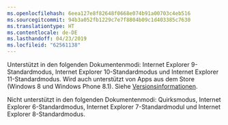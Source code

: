 ```yaml
---
ms.openlocfilehash: 6eea127e8f82648f0668e074b91a00703c4eb516
ms.sourcegitcommit: 94b3a052fb1229c7e7f8804b09c1d403385c7630
ms.translationtype: HT
ms.contentlocale: de-DE
ms.lasthandoff: 04/23/2019
ms.locfileid: "62561138"
---
```

Unterstützt in den folgenden Dokumentenmodi: Internet Explorer 9-Standardmodus, Internet Explorer 10-Standardmodus und Internet Explorer 11-Standardmodus. Wird auch unterstützt von Apps aus dem Store (Windows 8 und Windows Phone 8.1). Siehe [Versionsinformationen](../../javascript/reference/javascript-version-information.md).  
  
 Nicht unterstützt in den folgenden Dokumentenmodi: Quirksmodus, Internet Explorer 6-Standardmodus, Internet Explorer 7-Standardmodul und Internet Explorer 8-Standardmodus.